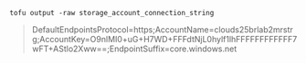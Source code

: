 

```
tofu output -raw storage_account_connection_string
```
> DefaultEndpointsProtocol=https;AccountName=clouds25brlab2mrstrg;AccountKey=O9nlMI0+uG+H7WD+FFFdtNjL0hylf1lhFFFFFFFFFFFF7wFT+AStlo2Xww==;EndpointSuffix=core.windows.net